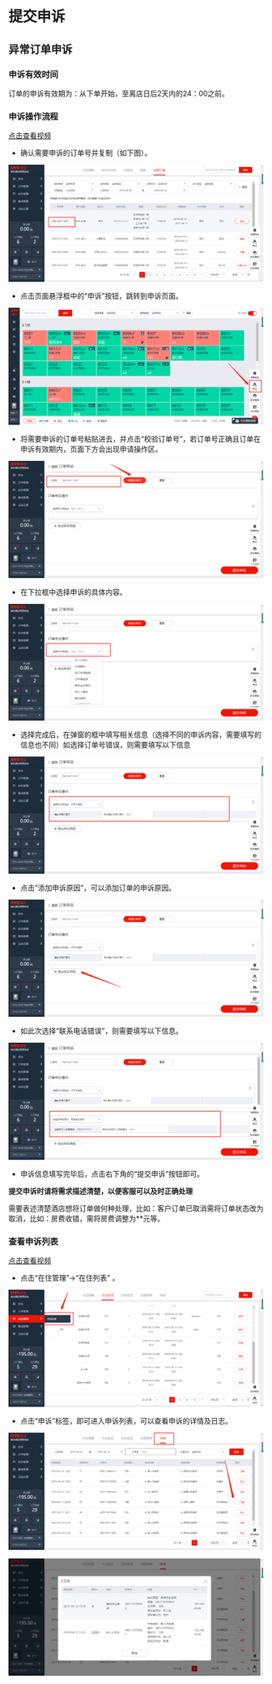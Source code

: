 # 提交申诉

## 异常订单申诉

### 申诉有效时间

订单的申诉有效期为：从下单开始，至离店日后2天内的24：00之前。

### 申诉操作流程

[点击查看视频](http://crs-pms-vidio.oss-cn-beijing.aliyuncs.com/%E5%A4%9C%E5%AE%A1-%E6%8F%90%E4%BA%A4%E7%94%B3%E8%AF%89.mp4)

* 确认需要申诉的订单号并复制（如下图）。

![](../../../../../.gitbook/assets/image%20%28505%29.png)

* 点击页面悬浮框中的“申诉”按钮，跳转到申诉页面。

![](../../../../../.gitbook/assets/image%20%28383%29.png)

* 将需要申诉的订单号粘贴进去，并点击“校验订单号”，若订单号正确且订单在申诉有效期内，页面下方会出现申请操作区。

![](../../../../../.gitbook/assets/image%20%28362%29.png)

* 在下拉框中选择申诉的具体内容。

![](../../../../../.gitbook/assets/image%20%28162%29.png)

* 选择完成后，在弹窗的框中填写相关信息（选择不同的申诉内容，需要填写的信息也不同）如选择订单号错误，则需要填写以下信息

![](../../../../../.gitbook/assets/image%20%28418%29.png)

* 点击“添加申诉原因”，可以添加订单的申诉原因。

![](../../../../../.gitbook/assets/image%20%2835%29.png)

* 如此次选择“联系电话错误”，则需要填写以下信息。

![](../../../../../.gitbook/assets/image%20%28224%29.png)

* 申诉信息填写完毕后，点击右下角的“提交申诉”按钮即可。

**提交申诉时请将需求描述清楚，以便客服可以及时正确处理**

需要表述清楚酒店想将订单做何种处理，比如：客户订单已取消需将订单状态改为取消，比如：房费收错，需将房费调整为\*\*元等。

### 查看申诉列表

[点击查看视频](http://crs-pms-vidio.oss-cn-beijing.aliyuncs.com/%E5%A4%9C%E5%AE%A1-%E6%9F%A5%E7%9C%8B%E7%94%B3%E8%AF%89%E5%88%97%E8%A1%A8.mp4)

* 点击“在住管理”→“在住列表” 。

![](../../../../../.gitbook/assets/image%20%28183%29.png)

* 点击“申诉”标签，即可进入申诉列表，可以查看申诉的详情及日志。

![](../../../../../.gitbook/assets/image%20%28642%29.png)

![](../../../../../.gitbook/assets/image%20%28360%29.png)

